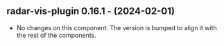   ## radar-vis-plugin 0.16.1 - (2024-02-01)
  
  * No changes on this component. The version is bumped to align it
    with the rest of the components.
